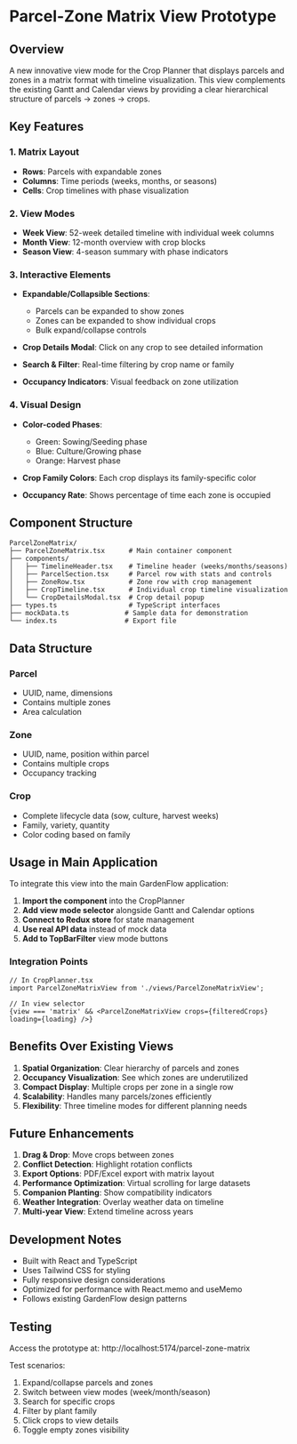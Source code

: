 # Parcel-Zone Matrix View Prototype

## Overview
A new innovative view mode for the Crop Planner that displays parcels and zones in a matrix format with timeline visualization. This view complements the existing Gantt and Calendar views by providing a clear hierarchical structure of parcels → zones → crops.

## Key Features

### 1. Matrix Layout
- **Rows**: Parcels with expandable zones
- **Columns**: Time periods (weeks, months, or seasons)
- **Cells**: Crop timelines with phase visualization

### 2. View Modes
- **Week View**: 52-week detailed timeline with individual week columns
- **Month View**: 12-month overview with crop blocks
- **Season View**: 4-season summary with phase indicators

### 3. Interactive Elements
- **Expandable/Collapsible Sections**: 
  - Parcels can be expanded to show zones
  - Zones can be expanded to show individual crops
  - Bulk expand/collapse controls

- **Crop Details Modal**: Click on any crop to see detailed information
- **Search & Filter**: Real-time filtering by crop name or family
- **Occupancy Indicators**: Visual feedback on zone utilization

### 4. Visual Design
- **Color-coded Phases**:
  - Green: Sowing/Seeding phase
  - Blue: Culture/Growing phase
  - Orange: Harvest phase
  
- **Crop Family Colors**: Each crop displays its family-specific color
- **Occupancy Rate**: Shows percentage of time each zone is occupied

## Component Structure

```
ParcelZoneMatrix/
├── ParcelZoneMatrix.tsx      # Main container component
├── components/
│   ├── TimelineHeader.tsx    # Timeline header (weeks/months/seasons)
│   ├── ParcelSection.tsx     # Parcel row with stats and controls
│   ├── ZoneRow.tsx           # Zone row with crop management
│   ├── CropTimeline.tsx      # Individual crop timeline visualization
│   └── CropDetailsModal.tsx  # Crop detail popup
├── types.ts                  # TypeScript interfaces
├── mockData.ts              # Sample data for demonstration
└── index.ts                 # Export file
```

## Data Structure

### Parcel
- UUID, name, dimensions
- Contains multiple zones
- Area calculation

### Zone
- UUID, name, position within parcel
- Contains multiple crops
- Occupancy tracking

### Crop
- Complete lifecycle data (sow, culture, harvest weeks)
- Family, variety, quantity
- Color coding based on family

## Usage in Main Application

To integrate this view into the main GardenFlow application:

1. **Import the component** into the CropPlanner
2. **Add view mode selector** alongside Gantt and Calendar options
3. **Connect to Redux store** for state management
4. **Use real API data** instead of mock data
5. **Add to TopBarFilter** view mode buttons

### Integration Points
```tsx
// In CropPlanner.tsx
import ParcelZoneMatrixView from './views/ParcelZoneMatrixView';

// In view selector
{view === 'matrix' && <ParcelZoneMatrixView crops={filteredCrops} loading={loading} />}
```

## Benefits Over Existing Views

1. **Spatial Organization**: Clear hierarchy of parcels and zones
2. **Occupancy Visualization**: See which zones are underutilized
3. **Compact Display**: Multiple crops per zone in a single row
4. **Scalability**: Handles many parcels/zones efficiently
5. **Flexibility**: Three timeline modes for different planning needs

## Future Enhancements

1. **Drag & Drop**: Move crops between zones
2. **Conflict Detection**: Highlight rotation conflicts
3. **Export Options**: PDF/Excel export with matrix layout
4. **Performance Optimization**: Virtual scrolling for large datasets
5. **Companion Planting**: Show compatibility indicators
6. **Weather Integration**: Overlay weather data on timeline
7. **Multi-year View**: Extend timeline across years

## Development Notes

- Built with React and TypeScript
- Uses Tailwind CSS for styling
- Fully responsive design considerations
- Optimized for performance with React.memo and useMemo
- Follows existing GardenFlow design patterns

## Testing

Access the prototype at: http://localhost:5174/parcel-zone-matrix

Test scenarios:
1. Expand/collapse parcels and zones
2. Switch between view modes (week/month/season)
3. Search for specific crops
4. Filter by plant family
5. Click crops to view details
6. Toggle empty zones visibility
